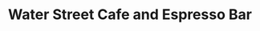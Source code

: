 ---
title: "Water Street Cafe and Espresso Bar"
url: /tampa/water-street-cafe-and-espresso-bar/
shop: Konditorei
---